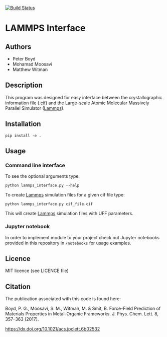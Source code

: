 [![Build Status](https://travis-ci.org/kbsezginel/lammps_interface.svg?branch=master)](https://travis-ci.org/kbsezginel/lammps_interface)
# LAMMPS Interface
## Authors

-   Peter Boyd
-   Mohamad Moosavi
-   Matthew Witman

## Description
This program was designed for easy interface between the crystallographic
information file (.[cif]) and the Large-scale Atomic Molecular Massively
Parallel Simulator ([Lammps]).

## Installation
```
pip install -e .
```

## Usage

### Command line interface
To see the optional arguments type:
```
python lammps_interface.py --help
```
To create [Lammps] simulation files for a given cif file type:
```
python lammps_interface.py cif_file.cif
```
This will create [Lammps] simulation files with UFF parameters.

### Jupyter notebook
In order to implement module to your project check out Jupyter notebooks provided in this repository in `/notebooks` for usage examples.

## Licence
MIT licence (see LICENCE file)

## Citation
The publication associated with this code is found here:

Boyd, P. G., Moosavi, S. M., Witman, M. & Smit, B. Force-Field Prediction of Materials Properties in Metal-Organic Frameworks. J. Phys. Chem. Lett. 8, 357–363 (2017).

https://dx.doi.org/10.1021/acs.jpclett.6b02532

[Lammps]: http://lammps.sandia.gov/
[cif]: https://en.wikipedia.org/wiki/Crystallographic_Information_File
